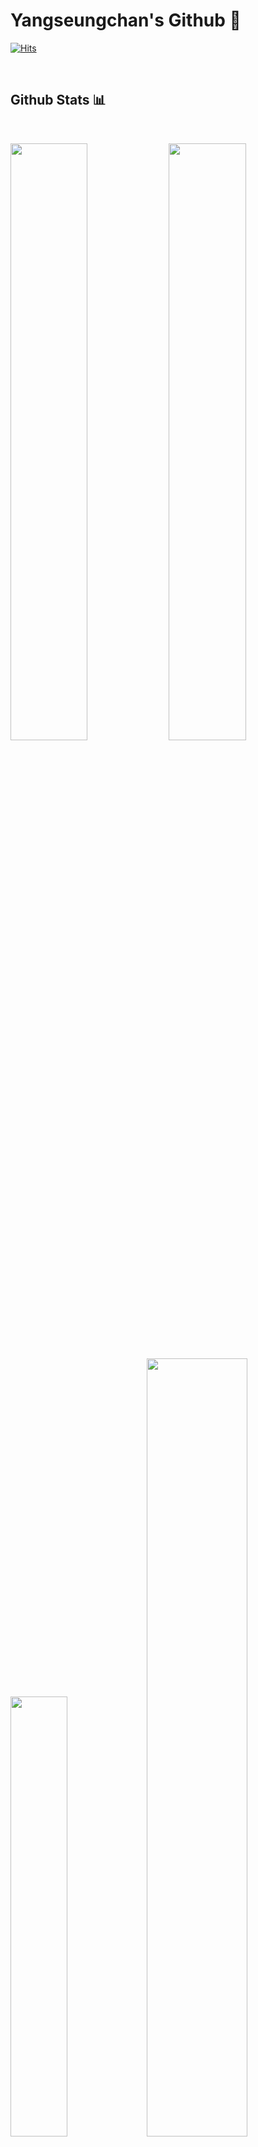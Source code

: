 # Yangseungchan's Github 🧪

[![Hits](https://hits.seeyoufarm.com/api/count/incr/badge.svg?url=https%3A%2F%2Fgithub.com%2FYangseungchan&count_bg=%23A29BFE&title_bg=%236C5CE7&icon=&icon_color=%23E7E7E7&title=HITS&edge_flat=false)](https://hits.seeyoufarm.com)

</br>

## Github Stats 📊
<br/>

<p align="left">
  <img width="49.5%" src="https://github-readme-stats.vercel.app/api?username=Yangseungchan&show_icons=true&theme=dracula&hide_border=true" />
  <img width="49.5%" src="https://github-readme-streak-stats.herokuapp.com/?user=Yangseungchan&theme=dracula&hide_border=true" />
</p>
<p align="left">
  <img width="42.5%" src="https://github-readme-stats.vercel.app/api/top-langs/?username=Yangseungchan&theme=dracula&layout=compact&hide_border=true" />
  <img width="56.5%" src="https://activity-graph.herokuapp.com/graph?username=Yangseungchan&custom_title=Yangseungchan's%20Contribution%20Graph&theme=dracula&bg_color=282A36&hide_border=true&line=6c5ce7&point=fd79a8" />
</p>



## Tech Stacks 🛠


### Languages
<img src="https://user-images.githubusercontent.com/73097560/115834477-dbab4500-a447-11eb-908a-139a6edaec5c.gif">

<p>
  <div align="left">
    <img src="https://img.shields.io/badge/-Javascript-f1c40f?style=for-the-badge&logo=javascript&logoColor=f1c40f&labelColor=282828">
    <img src="https://img.shields.io/badge/-Typescript-3498db?style=for-the-badge&logo=typescript&logoColor=3498db&labelColor=282828">
    <img src="https://img.shields.io/badge/-Python-3670A0?style=for-the-badge&logo=python&logoColor=3670A0&labelColor=282828">
    <img src="https://img.shields.io/badge/-c++-%2300599C.svg?style=for-the-badge&logo=c&logoColor=3670A0&labelColor=282828">
    <img src="https://img.shields.io/badge/-HTML-2d98da?style=for-the-badge&logo=html5&logoColor=2d98da&labelColor=282828">
    <img src="https://img.shields.io/badge/-CSS-e67e22?style=for-the-badge&logo=css3&logoColor=e67e22&labelColor=282828">
    <img src="https://img.shields.io/badge/-dart-%230175C2.svg?style=for-the-badge&logo=dart&logoColor=3670A0&labelColor=282828">
    <img src="https://img.shields.io/badge/-Java-EE5A24?style=for-the-badge&logo=java&logoColor=EE5A24&labelColor=282828">
    <img src="https://img.shields.io/badge/-Kotlin-12CBC4?style=for-the-badge&logo=kotlin&logoColor=12CBC4&labelColor=282828">
  </div>
</p>

</br>

### Frontend Library/Framework
<img src="https://user-images.githubusercontent.com/73097560/115834477-dbab4500-a447-11eb-908a-139a6edaec5c.gif">
<p>
  <div align="left">
    <img src="https://img.shields.io/badge/-React-48dbfb?style=for-the-badge&logo=react&logoColor=48dbfb&labelColor=282828">
    <img src="https://img.shields.io/badge/-NextJS-2d3436?style=for-the-badge&logo=next.js&logoColor=white&labelColor=282828">
    <img src="https://img.shields.io/badge/-Vue-2ed573?style=for-the-badge&logo=vuedotjs&logoColor=2ed573&labelColor=282828">
    <img src="https://img.shields.io/badge/-Flutter-5352ed?style=for-the-badge&logo=flutter&logoColor=5352ed&labelColor=282828">
    <img src="https://img.shields.io/badge/-jQuery-227093?style=for-the-badge&logo=jquery&logoColor=227093&labelColor=282828">
    <img src="https://img.shields.io/badge/-MaterialUI-0984e3?style=for-the-badge&logo=material-ui&logoColor=0984e3&labelColor=282828">
    <img src="https://img.shields.io/badge/-SemanticUI-33d9b2?style=for-the-badge&logo=SemanticUIReact&logoColor=33d9b2&labelColor=282828">
    <img src="https://img.shields.io/badge/-React Router-e55039?style=for-the-badge&logo=react-router&logoColor=e55039&labelColor=282828">
    <img src="https://img.shields.io/badge/-Gatsby-40407a?style=for-the-badge&logo=gatsby&logoColor=40407a&labelColor=282828">
    <img src="https://img.shields.io/badge/-Styled Components-ff6b81?style=for-the-badge&logo=styled-components&logoColor=ff6b81&labelColor=282828">
    <img src="https://img.shields.io/badge/-Bootstrap-40407a?style=for-the-badge&logo=bootstrap&logoColor=40407a&labelColor=282828">
    <img src="https://img.shields.io/badge/-Sass-FDA7DF?style=for-the-badge&logo=sass&logoColor=FDA7DF&labelColor=282828">
    <img src="https://img.shields.io/badge/-EsLint-8e44ad?style=for-the-badge&logo=eslint&logoColor=8e44ad&labelColor=282828">
    <img src="https://img.shields.io/badge/-Prettier-2c3e50?style=for-the-badge&logo=prettier&logoColor=2c3e50&labelColor=282828">
    
  </div>
</p>

</br>

### Backend Library/Framework
<img src="https://user-images.githubusercontent.com/73097560/115834477-dbab4500-a447-11eb-908a-139a6edaec5c.gif">
<p>
<div align="left">
  <img src="https://img.shields.io/badge/-NodeJS-6ab04c?style=for-the-badge&logo=node.js&logoColor=6ab04c&labelColor=282828">
  <img src="https://img.shields.io/badge/-ExpressJS-FFC312?style=for-the-badge&logo=express&logoColor=FFC312&labelColor=282828">
  <img src="https://img.shields.io/badge/-Django-006266?style=for-the-badge&logo=django&logoColor=006266&labelColor=282828">
  <img src="https://img.shields.io/badge/-Flask-1e272e?style=for-the-badge&logo=flask&logoColor=white&labelColor=282828">
</div>
</p>

</br>

### Devops and others
<img src="https://user-images.githubusercontent.com/73097560/115834477-dbab4500-a447-11eb-908a-139a6edaec5c.gif">
<p>
<div align="left">
  <img src="https://img.shields.io/badge/-Docker-82ccdd?style=for-the-badge&logo=docker&logoColor=82ccdd&labelColor=282828"> 
  <img src="https://img.shields.io/badge/-Celery-b8e994?style=for-the-badge&logo=celery&logoColor=b8e994&labelColor=282828">
  <img src="https://img.shields.io/badge/-RabbitMQ-e58e26?style=for-the-badge&logo=rabbitmq&logoColor=e58e26&labelColor=282828">
  <img src="https://img.shields.io/badge/-Scrapy-badc58?style=for-the-badge&logo=scrapy&logoColor=badc58&labelColor=282828"> 
  <img src="https://img.shields.io/badge/-Selenium-4cd137?style=for-the-badge&logo=selenium&logoColor=4cd137&labelColor=282828"> 
</div>
</p>

</br>

### IDEs
<img src="https://user-images.githubusercontent.com/73097560/115834477-dbab4500-a447-11eb-908a-139a6edaec5c.gif">
<p>
<div align="left">
  <img src="https://img.shields.io/badge/-Vscode-54a0ff?style=for-the-badge&logo=visual-studio-code&logoColor=54a0ff&labelColor=282828">
  <img src="https://img.shields.io/badge/-Pycharm-b8e994?style=for-the-badge&logo=pycharm&logoColor=b8e994&labelColor=282828"> 
  <img src="https://img.shields.io/badge/-Webstorm-1B9CFC?style=for-the-badge&logo=webstorm&logoColor=1B9CFC&labelColor=282828"> 
</div>
</p>


</br>
</br>

## Baekjoon


[![Solved.ac
프로필](http://mazassumnida.wtf/api/v2/generate_badge?boj=uvzone)](https://solved.ac/uvzone)
